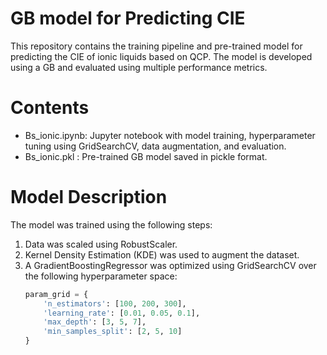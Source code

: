 # GB model for Predicting CIE
This repository contains the training pipeline and pre-trained model for predicting the CIE of ionic liquids based on QCP. 
The model is developed using a GB and evaluated using multiple performance metrics.

# Contents
- Bs_ionic.ipynb: Jupyter notebook with model training, hyperparameter tuning using GridSearchCV, data augmentation, and evaluation.
- Bs_ionic.pkl   : Pre-trained GB model saved in pickle format.

# Model Description
The model was trained using the following steps:
1. Data was scaled using RobustScaler.
2. Kernel Density Estimation (KDE) was used to augment the dataset.
3. A GradientBoostingRegressor was optimized using GridSearchCV over the following hyperparameter space:
   ```python
   param_grid = {
       'n_estimators': [100, 200, 300],
       'learning_rate': [0.01, 0.05, 0.1],
       'max_depth': [3, 5, 7],
       'min_samples_split': [2, 5, 10]
   }
